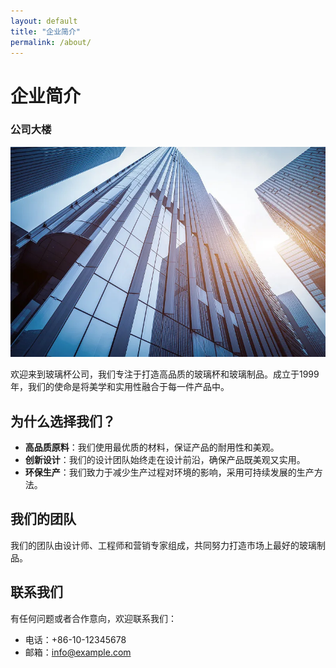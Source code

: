 ```yaml
---
layout: default
title: "企业简介"
permalink: /about/
---
```


# 企业简介
### 公司大楼
![公司大楼](/assets/images/company2.webp)

欢迎来到玻璃杯公司，我们专注于打造高品质的玻璃杯和玻璃制品。成立于1999年，我们的使命是将美学和实用性融合于每一件产品中。

## 为什么选择我们？

- **高品质原料**：我们使用最优质的材料，保证产品的耐用性和美观。
- **创新设计**：我们的设计团队始终走在设计前沿，确保产品既美观又实用。
- **环保生产**：我们致力于减少生产过程对环境的影响，采用可持续发展的生产方法。

## 我们的团队

我们的团队由设计师、工程师和营销专家组成，共同努力打造市场上最好的玻璃制品。

## 联系我们

有任何问题或者合作意向，欢迎联系我们：

- 电话：+86-10-12345678
- 邮箱：info@example.com
